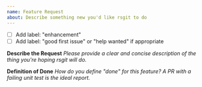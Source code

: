 ```yaml
---
name: Feature Request
about: Describe something new you'd like rsgit to do
---
```

- [ ] Add label: "enhancement"
- [ ] Add label: "good first issue" or "help wanted" if appropriate

**Describe the Request**
_Please provide a clear and concise description of the thing you're hoping rsgit will do._

**Definition of Done**
_How do you define "done" for this feature? A PR with a failing unit test is the ideal report._
